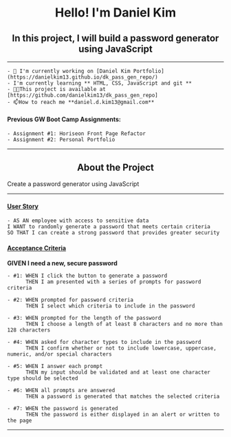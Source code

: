 <h1 align="center">Hello! I'm Daniel Kim</h1>
<h2 align="center">In this project, I will build a password generator using JavaScript</h2>

<hr />

    - 🔭 I'm currently working on [Daniel Kim Portfolio] (https://danielkim13.github.io/dk_pass_gen_repo/)
    - I'm currently learning ** HTML, CSS, JavaScript and git **
    - 👨‍💻This project is available at [https://github.com/danielkim13/dk_pass_gen_repo]
    - 📫How to reach me **daniel.d.kim13@gmail.com**

#### Previous GW Boot Camp Assignments:

    - Assignment #1: Horiseon Front Page Refactor
    - Assignment #2: Personal Portfolio

<hr />

<h2 align="center"><b>About the Project</b></h4>

<p>Create a password generator using JavaScript</p>

<hr />

<h4><u>User Story</u></h4>

    - AS AN employee with access to sensitive data
    I WANT to randomly generate a password that meets certain criteria
    SO THAT I can create a strong password that provides greater security

<h4><u>Acceptance Criteria</u></h4>

<p><b>GIVEN I need a new, secure password</b></p>

    - #1: WHEN I click the button to generate a password
          THEN I am presented with a series of prompts for password criteria

    - #2: WHEN prompted for password criteria
          THEN I select which criteria to include in the password

    - #3: WHEN prompted for the length of the password
          THEN I choose a length of at least 8 characters and no more than 128 characters

    - #4: WHEN asked for character types to include in the password
          THEN I confirm whether or not to include lowercase, uppercase, numeric, and/or special characters

    - #5: WHEN I answer each prompt
          THEN my input should be validated and at least one character type should be selected

    - #6: WHEN all prompts are answered
          THEN a password is generated that matches the selected criteria

    - #7: WHEN the password is generated
          THEN the password is either displayed in an alert or written to the page

<hr />
